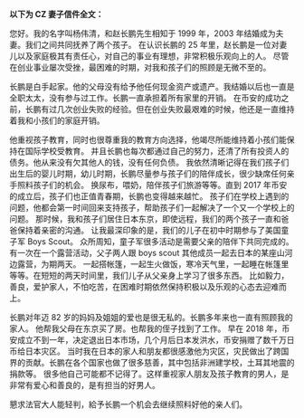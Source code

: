**以下为 CZ 妻子信件全文：**  

您好。我的名字叫杨伟清，和赵长鹏先生相知于 1999 年，2003 年结婚成为夫妻。我们之间共同抚养了两个孩子。
在认识长鹏的 25 年里，赵长鹏是一位对妻儿以及家庭极其有责任心，对自己的事业有理想，非常积极乐观向上的人。
尽管在创业事业屡次受挫，最困难的时期，对我和孩子们的照顾是无微不至的。  

长鹏是白手起家。他的父母没有给予他任何现金资产或遗产。我结婚以后也一直是全职太太，没有参与过工作。长鹏一直承担着所有家里的开销。
在币安的成功之前，长鹏有过几次创业失败的经验。但在创业失败最艰难的时候，他还是一直维持着我和小孩们的家庭开销。  

他重视孩子教育，同时也很尊重我的教育方向选择，他竭尽所能维持着小孩们能保持在国际学校受教育。
并且长鹏也每次都通过自己的努力，还清了所有投资人的债务。他从来没有欠其他人的钱，没有任何负债。 
我依然清晰记得在我们孩子们出生后的婴儿时期，幼儿时期，长鹏尽量参与孩子们的陪伴成长，很少缺席任何亲手照料孩子们的机会。
换尿布，喂奶，陪伴孩子们旅游等等。直到 2017 年币安的成立后，孩子们也正值青春期，长鹏也变得越来越忙。
孩子们在学校上遇到的问题，他都会第一时间回来支持孩子，帮助孩子们一起解决了一个又一个学校上的问题。
那时候，我和孩子们居住日本东京，即使远程，我们的两个孩子一直和爸爸保持着亲密的沟通。 让我最深印象的是，我们的儿子在初中时期参与了美国童子军 Boys Scout。
众所周知，童子军很多活动是需要父亲的陪伴下共同完成的。有一次在一个露营活动，父子两人跟 boys scout 其他成员一起去日本的某座山河边露营，为期两天。
一起搭帐篷，一起生火做饭，寒冷天气里，一起睡在帐篷里等等。在短短的两天时间里，我们儿子从父亲身上学习了很多东西。
比如毅力，善良，爱护家人，不怕吃苦，在困难时期依然保持积极以及乐观的心态去迎难而上。  

长鹏对年迈 82 岁的妈妈及姐姐的爱也是很无私的。长鹏多年来也一直有照顾我的家人。
他帮我父母在东京买了房。也帮我的侄子找到了工作。 早在 2018 年，币安成立不到一年，决定退出日本市场，几个月后日本发洪水，币安捐赠了数千万日币给日本灾区。
当时我在日本的家人和朋友都很感激他为灾区，灾民做出了跨国界的贡献。长鹏在各个国家也做了很多慈善，其中包括非洲建学校，土耳其地震的捐款等。
很多他自己可能都不记得了。这样重视家人朋友及孩子教育的男人，是非常有爱心和善良的，是有担当的好男人。  

懇求法官大人能轻判，給予长鹏一个机会去继续照料好他的亲人们。
